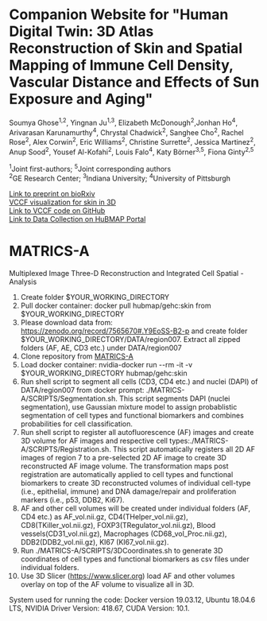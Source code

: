 # Companion Website for "Human Digital Twin: 3D Atlas Reconstruction of Skin and Spatial Mapping of Immune Cell Density, Vascular Distance and Effects of Sun Exposure and Aging"
Soumya Ghose<sup>1,2</sup>, Yingnan Ju<sup>1,3</sup>, Elizabeth McDonough<sup>2</sup>,Jonhan Ho<sup>4</sup>, Arivarasan Karunamurthy<sup>4</sup>, Chrystal Chadwick<sup>2</sup>, Sanghee Cho<sup>2</sup>, Rachel Rose<sup>2</sup>, Alex Corwin<sup>2</sup>, Eric Williams<sup>2</sup>, Christine Surrette<sup>2</sup>, Jessica Martinez<sup>2</sup>, Anup Sood<sup>2</sup>, Yousef Al-Kofahi<sup>2</sup>, Louis Falo<sup>4</sup>, Katy Börner<sup>3,5</sup>, Fiona Ginty<sup>2,5</sup>

<sup>1</sup>Joint first-authors; <sup>5</sup>Joint corresponding authors <br>
<sup>2</sup>GE Research Center; <sup>3</sup>Indiana University; <sup>4</sup>University of Pittsburgh

[Link to preprint on bioRxiv](https://www.biorxiv.org/content/10.1101/2022.03.30.486438v1)<br> 
[VCCF visualization for skin in 3D](https://github.com/hubmapconsortium/vccf-visualization-2022)<br>
[Link to VCCF code on GitHub](https://github.com/hubmapconsortium/vccf-visualization-2022)<br>
[Link to Data Collection on HuBMAP Portal](https://portal.hubmapconsortium.org/browse/collection/34b068d4a926f77fd98b3d968b6c172f)

# MATRICS-A
Multiplexed Image Three-D Reconstruction and Integrated Cell Spatial -Analysis
1. Create folder $YOUR_WORKING_DIRECTORY 
2. Pull docker container: docker pull hubmap/gehc:skin from $YOUR_WORKING_DIRECTORY
3. Please download data from: https://zenodo.org/record/7565670#.Y9EoSS-B2-p 
   and create folder $YOUR_WORKING_DIRECTORY/DATA/region007. Extract all zipped folders (AF, AE, CD3 etc.) under DATA/region007
4. Clone repository from [MATRICS-A](https://github.com/hubmapconsortium/MATRICS-A.git)   
5. Load docker container: nvidia-docker run --rm -it -v $YOUR_WORKING_DIRECTORY hubmap/gehc:skin
6. Run shell script to segment all cells (CD3, CD4 etc.) and nuclei (DAPI) of DATA/region007 from docker prompt: ./MATRICS-A/SCRIPTS/Segmentation.sh. This script segments DAPI (nuclei segmentation), use Gaussian mixture model to assign probablistic segmentation of cell types and functional biomarkers and combines probabilities for cell classification.   
7. Run shell script to register all autofluorescence (AF) images and create 3D volume for AF images and respective cell types:./MATRICS-A/SCRIPTS/Registration.sh. This script automatically registers all 2D AF images of region 7 to a pre-selected 2D AF image to create 3D reconstructed AF image volume. The transformation maps post registration are automatically applied to cell types and functional biomarkers to create 3D reconstructed volumes of individual cell-type (i.e., epithelial, immune) and DNA damage/repair and proliferation markers (i.e., p53, DDB2, Ki67). 
8. AF and other cell volumes will be created under individual folders (AF, CD4 etc.) as AF_vol.nii.gz, CD4(THelper_vol.nii.gz), CD8(TKiller_vol.nii.gz), FOXP3(TRegulator_vol.nii.gz), Blood vessels(CD31_vol.nii.gz), Macrophages (CD68_vol_Proc.nii.gz), DDB2(DDB2_vol.nii.gz), KI67 (KI67_vol.nii.gz).
9. Run ./MATRICS-A/SCRIPTS/3DCoordinates.sh to generate 3D coordinates of cell types and functional biomarkers as csv files under individual folders.
9. Use 3D Slicer (https://www.slicer.org) load AF and other volumes overlay on top of the AF volume to visualize all in 3D. 


System used for running the code:
Docker version 19.03.12, Ubuntu 18.04.6 LTS, NVIDIA Driver Version: 418.67, CUDA Version: 10.1.
